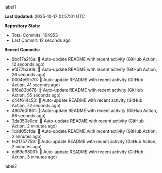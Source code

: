 
label1 
<!-- ACTIVITY_START -->
**Last Updated:** 2025-10-17 01:57:01 UTC

**Repository Stats:**
- Total Commits: 104953
- Last Commit: 12 seconds ago

**Recent Commits:**
- 9bd17a216a: 🤖 Auto-update README with recent activity (GitHub Action, 12 seconds ago)
- efd77b3919: 🤖 Auto-update README with recent activity (GitHub Action, 26 seconds ago)
- 0004e91c70: 🤖 Auto-update README with recent activity (GitHub Action, 41 seconds ago)
- 8f6e83b678: 🤖 Auto-update README with recent activity (GitHub Action, 55 seconds ago)
- c44f614c53: 🤖 Auto-update README with recent activity (GitHub Action, 72 seconds ago)
- 4907e0f861: 🤖 Auto-update README with recent activity (GitHub Action, 86 seconds ago)
- 3da350e0ce: 🤖 Auto-update README with recent activity (GitHub Action, 2 minutes ago)
- 1cdd05cfda: 🤖 Auto-update README with recent activity (GitHub Action, 2 minutes ago)
- fe21757759: 🤖 Auto-update README with recent activity (GitHub Action, 2 minutes ago)
- ed69e98031: 🤖 Auto-update README with recent activity (GitHub Action, 3 minutes ago)
<!-- ACTIVITY_END -->

label2
